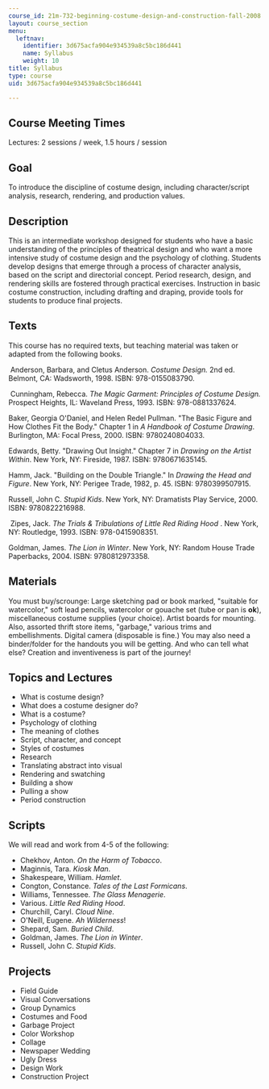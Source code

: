```yaml
---
course_id: 21m-732-beginning-costume-design-and-construction-fall-2008
layout: course_section
menu:
  leftnav:
    identifier: 3d675acfa904e934539a8c5bc186d441
    name: Syllabus
    weight: 10
title: Syllabus
type: course
uid: 3d675acfa904e934539a8c5bc186d441

---
```


Course Meeting Times
--------------------

Lectures: 2 sessions / week, 1.5 hours / session

Goal
----

To introduce the discipline of costume design, including character/script analysis, research, rendering, and production values.

Description
-----------

This is an intermediate workshop designed for students who have a basic understanding of the principles of theatrical design and who want a more intensive study of costume design and the psychology of clothing. Students develop designs that emerge through a process of character analysis, based on the script and directorial concept. Period research, design, and rendering skills are fostered through practical exercises. Instruction in basic costume construction, including drafting and draping, provide tools for students to produce final projects.

Texts
-----

This course has no required texts, but teaching material was taken or adapted from the following books.

 Anderson, Barbara, and Cletus Anderson. _Costume Design._ 2nd ed. Belmont, CA: Wadsworth, 1998. ISBN: 978-0155083790.

 Cunningham, Rebecca. _The Magic Garment: Principles of Costume Design._ Prospect Heights, IL: Waveland Press, 1993. ISBN: 978-0881337624.

Baker, Georgia O'Daniel, and Helen Redel Pullman. "The Basic Figure and How Clothes Fit the Body." Chapter 1 in _A Handbook of Costume Drawing_. Burlington, MA: Focal Press, 2000. ISBN: 9780240804033.

Edwards, Betty. "Drawing Out Insight." Chapter 7 in _Drawing on the Artist Within_. New York, NY: Fireside, 1987. ISBN: 9780671635145.

Hamm, Jack. "Building on the Double Triangle." In _Drawing the Head and Figure_. New York, NY: Perigee Trade, 1982, p. 45. ISBN: 9780399507915.

Russell, John C. _Stupid Kids_. New York, NY: Dramatists Play Service, 2000. ISBN: 9780822216988.

 Zipes, Jack. _The Trials & Tribulations of Little Red Riding Hood_ . New York, NY: Routledge, 1993. ISBN: 978-0415908351.

Goldman, James. _The Lion in Winter_. New York, NY: Random House Trade Paperbacks, 2004. ISBN: 9780812973358.

Materials
---------

You must buy/scrounge: Large sketching pad or book marked, "suitable for watercolor," soft lead pencils, watercolor or gouache set (tube or pan is **ok**), miscellaneous costume supplies (your choice). Artist boards for mounting. Also, assorted thrift store items, "garbage," various trims and embellishments. Digital camera (disposable is fine.) You may also need a binder/folder for the handouts you will be getting. And who can tell what else? Creation and inventiveness is part of the journey!

Topics and Lectures
-------------------

*   What is costume design?
*   What does a costume designer do?
*   What is a costume?
*   Psychology of clothing
*   The meaning of clothes
*   Script, character, and concept
*   Styles of costumes
*   Research
*   Translating abstract into visual
*   Rendering and swatching
*   Building a show
*   Pulling a show
*   Period construction

Scripts
-------

We will read and work from 4-5 of the following:

*   Chekhov, Anton. _On the Harm of Tobacco_.
*   Maginnis, Tara. _Kiosk Man_.
*   Shakespeare, William. _Hamlet_.
*   Congton, Constance. _Tales of the Last Formicans_.
*   Williams, Tennessee. _The Glass Menagerie_.
*   Various. _Little Red Riding Hood_.
*   Churchill, Caryl. _Cloud Nine_.
*   O'Neill, Eugene. _Ah Wilderness_!
*   Shepard, Sam. _Buried Child_.
*   Goldman, James. _The Lion in Winter_.
*   Russell, John C. _Stupid Kids_.

Projects
--------

*   Field Guide
*   Visual Conversations
*   Group Dynamics
*   Costumes and Food
*   Garbage Project
*   Color Workshop
*   Collage
*   Newspaper Wedding
*   Ugly Dress
*   Design Work
*   Construction Project